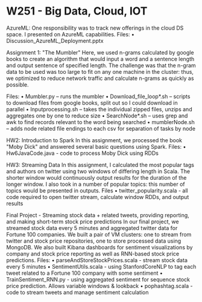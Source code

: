 # W251 - Big Data, Cloud, IOT

AzureML:
One responsibility was to track new offerings in the cloud DS space. I presented on AzureML capabilities.
Files:
•	Discussion_AzureML_Deployment.pptx

Assignment 1: "The Mumbler"
Here, we used n-grams calculated by google books to create an algorithm that would input a word and a sentence length and output sentence of specified length. The challenge was that the n-gram data to be used was too large to fit on any one machine in the cluster: thus, we optimized to reduce network traffic and calculate n-grams as quickly as possible.

Files:
•	Mumbler.py – runs the mumbler
•	Download_file_loop*.sh – scripts to download files from google books, split out so I could download in parallel
•	Inputprocessing.sh – takes the individual zipped files, unzips and aggregates one by one to reduce size
•	SearchNode*.sh – uses grep and awk to find records relevant to the word being searched
•	mumblerNode.sh – adds node related file endings to each csv for separation of tasks by node

HW2: Introduction to Spark
In this assignment, we processed the book "Moby Dick" and answered several basic questions using Spark.
Files:
•	Hw6JavaCode.java - code to process Moby Dick using RDDs

HW3: Streaming Data
In this assignment, I calculated the most popular tags and authors on twitter using two windows of differing length in Scala. The shorter window would continuously output results for the duration of the longer window. I also took in a number of popular topics: this number of topics would be presented in outputs.
Files
•	twitter_popularity.scala - all code required to open twitter stream, calculate window RDDs, and output results

Final Project - Streaming stock data + related tweets, providing reporting, and making short-term stock price predictions
In our final project, we streamed stock data every 5 minutes and aggregated twitter data for Fortune 100 companies. We built a pair of VM clusters: one to stream from twitter and stock price repositories, one to store processed data using MongoDB. We also built Kibana dashboards for sentiment visualizations by company and stock price reporting as well as RNN-based stock price predictions.
Files:
•	parseAndStoreStockPrices.scala - stream stock data every 5 minutes
•	SentimentUtils.scala - using StanfordCoreNLP to tag each tweet related to a Fortune 100 company with some sentiment
•	TrainSentiment_RNN.py - using aggregated sentiment for sequence stock price prediction. Allows variable windows & lookback
•	pophashtag.scala - code to stream tweets and manage sentiment calculation





